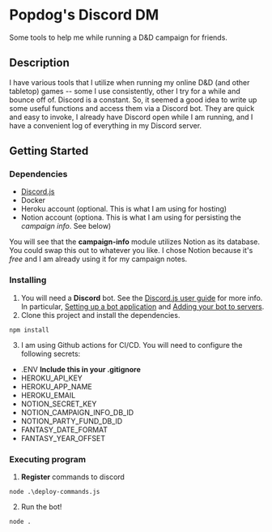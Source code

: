 # Popdog's Discord DM

Some tools to help me while running a D&D campaign for friends.

## Description

I have various tools that I utilize when running my online D&D (and other tabletop) games -- some I use consistently,
other I try for a while and bounce off of. Discord is a constant. So, it seemed a good idea to write up some useful
functions and access them via a Discord bot. They are quick and easy to invoke, I already have Discord open while I
am running, and I have a convenient log of everything in my Discord server.

## Getting Started

### Dependencies

* [Discord.js](https://discord.js.org/)
* Docker
* Heroku account (optional. This is what I am using for hosting)
* Notion account (optiona. This is what I am using for persisting the *campaign info*. See below)

You will see that the **campaign-info** module utilizes Notion as its database. You could swap this out to whatever you like.
I chose Notion because it's *free* and I am already using it for my campaign notes.

### Installing

1. You will need a **Discord** bot. See the [Discord.js user guide](https://discordjs.guide) for more info. In particular, [Setting up a bot application](https://discordjs.guide/preparations/setting-up-a-bot-application.html) and [Adding your bot to servers](https://discordjs.guide/preparations/adding-your-bot-to-servers.html).
2. Clone this project and install the dependencies.
```
npm install
```
3. I am using Github actions for CI/CD. You will need to configure the following secrets:

- .ENV **Include this in your .gitignore**
- HEROKU_API_KEY
- HEROKU_APP_NAME
- HEROKU_EMAIL
- NOTION_SECRET_KEY
- NOTION_CAMPAIGN_INFO_DB_ID
- NOTION_PARTY_FUND_DB_ID
- FANTASY_DATE_FORMAT
- FANTASY_YEAR_OFFSET

### Executing program

1. **Register** commands to discord
```
node .\deploy-commands.js
```
2. Run the bot!
```
node .
```